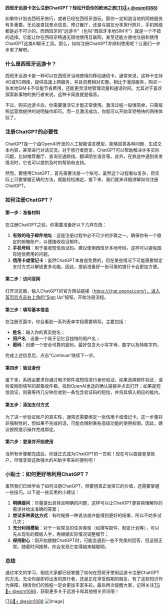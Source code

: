 **西班牙远游卡怎么注册ChatGPT？轻松开启你的欧洲之旅[[TG💪+ @esim1088](https://t.me/s/esim1088)]**

如果你计划去西班牙旅行，或者已经在西班牙游玩，那你一定知道当地的网络服务有多重要。无论是查找景点信息、预订餐厅，还是与朋友分享旅行照片，手机网络都是必不可少的。而西班牙的“远游卡”（也叫“西班牙本地SIM卡”）就是一个不错的选择。它能让你在西班牙畅通无阻地使用互联网，甚至还能方便地注册和使用ChatGPT这类AI聊天工具。那么，如何注册ChatGPT并顺利使用呢？让我们一步步来了解吧。

### 什么是西班牙远游卡？

西班牙远游卡是一种可以在西班牙当地使用的移动通信卡。通常来说，这种卡支持4G或5G网络，提供高速上网服务，并且资费相对实惠。相比于漫游服务，购买一张本地SIM卡不仅能节省费用，还能更灵活地管理流量和通话时间。尤其对于喜欢探索新事物的旅行者来说，这种卡简直就是福音。

不过，购买远游卡后，你需要激活它才能正常使用。激活过程一般很简单，只需按照运营商提供的说明操作即可。而一旦激活成功，你就可以开始享受畅快的网络体验了。

### 注册ChatGPT的必要性

ChatGPT是一个由OpenAI开发的人工智能语言模型，能够回答各种问题、生成文本内容，甚至进行对话交流。对于旅行者而言，ChatGPT可以帮助解决许多实际问题，比如推荐餐厅、查询交通路线、翻译陌生语言等。此外，在旅途中遇到突发情况时，它也可以提供及时的帮助和支持。

然而，要使用ChatGPT，首先需要注册一个账号。虽然这个过程看似复杂，但实际上只要掌握正确的方法，就能轻松搞定。接下来，我们就来详细讲解如何注册ChatGPT。

### 如何注册ChatGPT？

#### 第一步：准备材料

在注册ChatGPT之前，你需要准备好以下几样东西：

1. **有效的电子邮件地址**：这是注册过程中必不可少的步骤之一。确保你有一个稳定的邮箱账户，以便接收验证邮件。
2. **手机号码**：用于接收短信验证码。建议使用西班牙本地号码，这样可以避免国际短信费用的问题。
3. **信用卡或借记卡**：虽然ChatGPT本身是免费的，但在某些情况下可能需要绑定支付方式以解锁更多功能。因此，提前准备好一张可用的银行卡会更加方便。

#### 第二步：访问官网

打开浏览器，输入ChatGPT的官方网站链接（https://chat.openai.com/），进入首页后点击右上角的“Sign Up”按钮，开始注册流程。

#### 第三步：填写基本信息

在注册页面中，你会看到一系列表单字段需要填写。主要包括：

- **姓名**：输入你的真实姓名；
- **用户名**：设置一个易于记忆且独特的用户名；
- **密码**：创建一个安全可靠的密码，最好包含大小写字母、数字以及特殊字符。

完成上述信息后，点击“Continue”继续下一步。

#### 第四步：验证身份

接下来，系统会要求你通过电子邮件或短信进行身份验证。如果选择邮件验证，请检查刚刚填写的邮箱收件箱，找到OpenAI发送的确认链接并点击打开；如果是短信验证，则需等待几分钟后收到一条包含验证码的短信，并将其填入相应的框内。

#### 第五步：添加支付方式

为了进一步验证账户的真实性，通常还需要绑定一张信用卡或借记卡。这一步骤并非强制性的，但如果不完成的话，可能会限制某些高级功能的使用权限。因此，建议按照提示操作完成绑定。

#### 第六步：登录并开始使用

当所有步骤都完成后，你就正式成为ChatGPT的一员啦！现在可以直接登录账户，尽情享受这款强大的AI助手带来的便利吧！

### 小贴士：如何更好地利用ChatGPT？

虽然我们已经学会了如何注册ChatGPT，但要想真正发挥它的价值，还需要掌握一些技巧。以下是一些实用的小建议：

1. **明确提问**：尽量提出具体且明确的问题，这样可以让ChatGPT更容易理解你的需求并给出准确的答案；
2. **尝试多种表达方式**：有时候换一种说法或许能得到更好的结果，所以不妨多试几次；
3. **充分利用模板**：对于一些常见的任务类型（如撰写邮件、制定计划等），可以先从现有的模板入手，再根据实际情况调整细节；
4. **保持耐心**：刚开始接触ChatGPT时，可能会遇到一些不完美的回答，但这很正常。随着时间推移，你会发现它变得越来越聪明。

### 总结

通过本文的学习，相信大家都已经掌握了如何在西班牙使用远游卡注册ChatGPT的方法。无论你是即将出发的旅行者，还是正在享受假期的朋友，有了这些知识作为保障，相信你们的旅程一定会更加丰富多彩。最后再次提醒大家，记得关注[TG💪+ @esim1088](https://t.me/s/esim1088)，获取更多关于远游卡和其他相关资讯哦！

[[TG💪+ @esim1088](https://t.me/s/esim1088) ![Image](https://i.postimg.cc/4NQfJmqS/Snipaste-2025-05-13-00-14-12.png)]